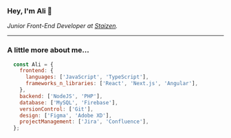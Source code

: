 ### Hey, I'm Ali 👺
*Junior Front-End Developer at [Staizen](https://staizen.com/).*

---

###  A little more about me...
```javascript
  const Ali = {
    frontend: {
      languages: ['JavaScript', 'TypeScript'],
      frameworks_n_libraries: ['React', 'Next.js', 'Angular'],
    },
    backend: ['NodeJS', 'PHP'],
    database: ['MySQL', 'Firebase'],
    versionControl: ['Git'],
    design: ['Figma', 'Adobe XD'],
    projectManagement: ['Jira', 'Confluence'],
  };

